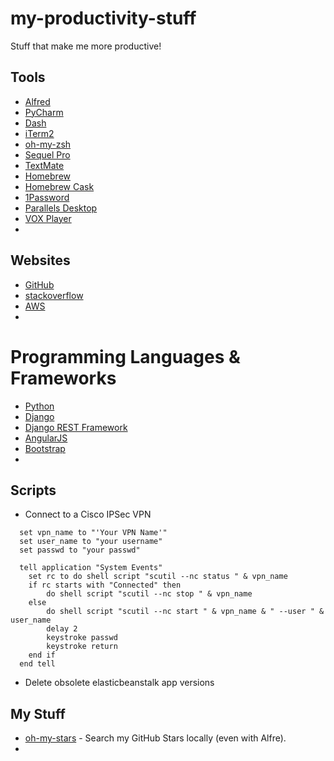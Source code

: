 # my-productivity-stuff
Stuff that make me more productive!

## Tools

* [Alfred](https://www.alfredapp.com/)
* [PyCharm](https://www.jetbrains.com/pycharm/)
* [Dash](https://kapeli.com/dash)
* [iTerm2](https://www.iterm2.com/)
* [oh-my-zsh](http://ohmyz.sh/)
* [Sequel Pro](http://www.sequelpro.com/)
* [TextMate](https://macromates.com/)
* [Homebrew](http://brew.sh/)
* [Homebrew Cask](http://caskroom.io/)
* [1Password](https://agilebits.com/onepassword)
* [Parallels Desktop](http://www.parallels.com/cn/products/desktop/)
* [VOX Player](http://coppertino.com/vox/mac)
* 

## Websites

* [GitHub](https://github.com/)
* [stackoverflow](http://stackoverflow.com/)
* [AWS](http://aws.amazon.com/)
* 

# Programming Languages & Frameworks

* [Python](https://www.python.org/)
* [Django](https://www.djangoproject.com/)
* [Django REST Framework](http://www.django-rest-framework.org/)
* [AngularJS](https://angularjs.org/)
* [Bootstrap](http://getbootstrap.com/)
* 

## Scripts

* Connect to a Cisco IPSec VPN
```osascript
  set vpn_name to "'Your VPN Name'"
  set user_name to "your username"
  set passwd to "your passwd"

  tell application "System Events"
    set rc to do shell script "scutil --nc status " & vpn_name
    if rc starts with "Connected" then
        do shell script "scutil --nc stop " & vpn_name
    else
        do shell script "scutil --nc start " & vpn_name & " --user " & user_name
        delay 2
        keystroke passwd
        keystroke return
    end if
  end tell
```

* Delete obsolete elasticbeanstalk app versions

<script src="https://gist.github.com/wolfg1969/d38e495a6844a0798986.js"></script>

## My Stuff

* [oh-my-stars](https://github.com/wolfg1969/oh-my-stars) - Search my GitHub Stars locally (even with Alfre).
* 
 


